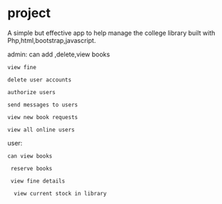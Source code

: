 # project
A simple but effective app to help manage the college library built with Php,html,bootstrap,javascript.

admin:
    can add ,delete,view books
  
    view fine
  
    delete user accounts
  
    authorize users
  
    send messages to users
  
    view new book requests
  
    view all online users


user:

    can view books
  
     reserve books
  
     view fine details
  
      view current stock in library
  
  
